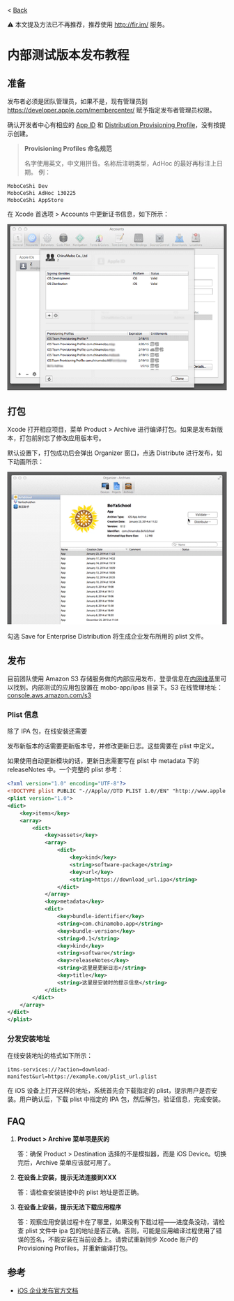 < [Back](README.md)

:warning: 本文提及方法已不再推荐，推荐使用 http://fir.im/ 服务。

内部测试版本发布教程
======================

准备
----
发布者必须是团队管理员，如果不是，现有管理员到 https://developer.apple.com/membercenter/ 赋予指定发布者管理员权限。

确认开发者中心有相应的 [App ID](https://developer.apple.com/account/ios/identifiers/bundle/bundleList.action) 和 [Distribution Provisioning Profile](https://developer.apple.com/account/ios/profile/profileList.action?type=production)，没有按提示创建。

> **Provisioning Profiles 命名规范**
> 
> 名字使用英文，中文用拼音。名称后注明类型，AdHoc 的最好再标注上日期。
> 例：
>
    MoboCeShi Dev
    MoboCeShi AdHoc 130225
    MoboCeShi AppStore


在 Xcode 首选项 > Accounts 中更新证书信息，如下所示：

![在 Xcode 中更新证书信息](image/xcode_update_provisioning_profiles.png)

打包
----
Xcode 打开相应项目，菜单 Product > Archive 进行编译打包。如果是发布新版本，打包前别忘了修改应用版本号。

默认设置下，打包成功后会弹出 Organizer 窗口，点选 Distribute 进行发布，如下动画所示：

![IPA打包演示动画](image/xcode_organizer_distribute_ipa.gif)

勾选 Save for Enterprise Distribution 将生成企业发布所用的 plist 文件。

发布
----
目前团队使用 Amazon S3 存储服务做的内部应用发布，登录信息在[内网维基](http://mobos3/w/)里可以找到。内部测试的应用包放置在 mobo-app/ipas 目录下。S3 在线管理地址： [console.aws.amazon.com/s3](https://console.aws.amazon.com/s3/)

### Plist 信息

除了 IPA 包，在线安装还需要

发布新版本的话需要更新版本号，并修改更新日志。这些需要在 plist 中定义。

如果使用自动更新模块的话，更新日志需要写在 plist 中 metadata 下的 releaseNotes 中。一个完整的 plist 参考：

```xml
<?xml version="1.0" encoding="UTF-8"?>
<!DOCTYPE plist PUBLIC "-//Apple//DTD PLIST 1.0//EN" "http://www.apple.com/DTDs/PropertyList-1.0.dtd">
<plist version="1.0">
<dict>
	<key>items</key>
	<array>
		<dict>
			<key>assets</key>
			<array>
				<dict>
					<key>kind</key>
					<string>software-package</string>
					<key>url</key>
					<string>https://download_url.ipa</string>
				</dict>
			</array>
			<key>metadata</key>
			<dict>
				<key>bundle-identifier</key>
				<string>com.chinamobo.app</string>
				<key>bundle-version</key>
				<string>0.1</string>
				<key>kind</key>
				<string>software</string>
				<key>releaseNotes</key>
				<string>这里是更新日志</string>
				<key>title</key>
				<string>这里是安装时的提示信息</string>
			</dict>
		</dict>
	</array>
</dict>
</plist>
```

### 分发安装地址

在线安装地址的格式如下所示：

```
itms-services://?action=download-manifest&url=https://example.com/plist_url.plist
```

在 iOS 设备上打开这样的地址，系统首先会下载指定的 plist，提示用户是否安装。用户确认后，下载 plist 中指定的 IPA 包，然后解包，验证信息，完成安装。

FAQ
----
1. **Product > Archive 菜单项是灰的**

    答：确保 Product > Destination 选择的不是模拟器，而是 iOS Device。切换完后，Archive 菜单应该就可用了。
    
2. **在设备上安装，提示无法连接到XXX**

    答：请检查安装链接中的 plist 地址是否正确。

3. **在设备上安装，提示无法下载应用程序**

    答：观察应用安装过程卡在了哪里，如果没有下载过程——进度条没动，请检查 plist 文件中 ipa 包的地址是否正确。否则，可能是应用编译过程使用了错误的签名，不能安装在当前设备上。请尝试重新同步 Xcode 账户的 Provisioning Profiles，并重新编译打包。


参考
----
* [iOS 企业发布官方文档](http://help.apple.com/iosdeployment-apps/)
